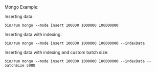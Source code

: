 Mongo Example:

Inserting data:

```
bin/run mongo --mode insert 100000 1000000 100000000
```

Inserting data with indexing:

```
bin/run mongo --mode insert 100000 1000000 100000000 --indexData
```

Inserting data with indexing and custom batch size:

```
bin/run mongo --mode insert 100000 1000000 100000000 --indexData --batchSize 5000
```